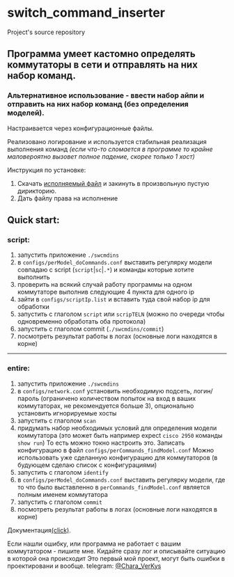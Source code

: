 # switch_command_inserter
Project's source repository


## Программа умеет кастомно определять коммутаторы в сети и отправлять на них набор команд.
### Альтернативное использование - ввести набор айпи и отправить на них набор команд (без определения моделей).
Настраивается через конфигурационные файлы.

Реализовано логирование и используется стабильная реализация выполнения команд *(если что-то сломается в программе то крайне маловероятно вызовет полное падение, скорее только 1 хост)*

Инструкция по установке: 
1. Cкачать [исполняемый файл](https://github.com/CharaVerKys/switch_command_inserter/releases/v0.9) и закинуть в произвольную пустую дирикторию.
2. Дать файлу права на исполнение

## Quick start:
   ### script:
1. запустить приложение `./swcmdins`
2. в `configs/perModel_doCommands.conf` выставить регулярку модели совпадаю с script (`script`|`sc`|`.*`) и команды которые хотите выполнить
3. проверить на всякий случай работу программы на одном коммутаторе выполнив следующие 4 пункта для одного ip
4. зайти в `configs/scriptIp.list` и вставить туда свой набор ip для обработки
5. запустить с глаголом `script` или `scripTELN` (можно по очереди чтобы одновременно обработать оба протокола)
6. запустить с глаголом commit (`./swcmdins/commit`)
7. посмотреть результат работы в логах (основные логи находятся в корне)
---
   ### entire:
1. запустить приложение `./swcmdins`
2. в `configs/network.conf` установить необходимую подсеть, логин/пароль (ограничено количеством попыток на вход в ваших коммутаторах, не рекомендуется больше 3), опционально установить игнорируемые хосты
3. запустить с глаголом `scan`
4. придумать набор необходимых условий для определения модели коммутатора (это может быть например expect `cisco 2950` команды `show run`)
То есть можно токно настроить это.
Записать конфигурацию в файл `configs/perCommands_findModel.conf`
Можно использовать уже сделанную конфигурацию для коммутаторов (в будующем сделаю список с конфигурациями)
5. запустить с глаголом `identify`
6. в `configs/perModel_doCommands.conf` выставить регулярку модели, где то что было выставленно в `perCommands_findModel.conf` является полным именем коммутатора
7. запустить с глаголом `commit`
8. посмотреть результат работы в логах (основные логи находятся в корне)

Документация[(click)](/docs/main.md).

Если нашли ошибку, или программа не работает с вашим коммутатором - пишите мне.
Кидайте сразу лог и описывайте ситуацию в которой она происходит
Это первый мой проект, могут быть ошибки в проектировани и вообще.
telegram: [@Chara_VerKys](https://t.me/Chara_VerKys)

